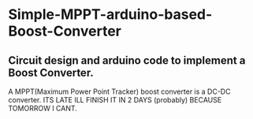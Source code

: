# Simple-MPPT-arduino-based-Boost-Converter

## Circuit design and arduino code to implement a Boost Converter.

A MPPT(Maximum Power Point Tracker) boost converter is a DC-DC converter. ITS LATE ILL FINISH IT IN 2 DAYS (probably) BECAUSE TOMORROW I CANT.
